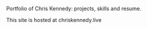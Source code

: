 Portfolio of Chris Kennedy: projects, skills and resume.
 
This site is hosted at 
chriskennedy.live

